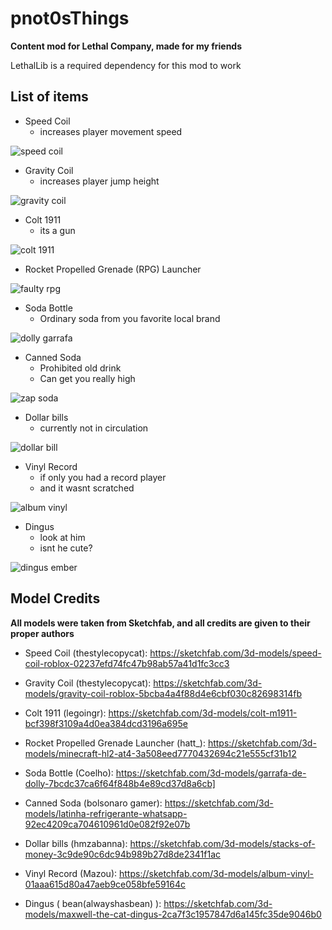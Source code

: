 # pnot0sThings
**Content mod for Lethal Company, made for my friends**

LethalLib is a required dependency for this mod to work

## List of items

* Speed Coil
  * increases player movement speed
  
![speed coil](https://github.com/user-attachments/assets/3aae0f96-226b-4165-a405-21a8f0c9ddd8)

* Gravity Coil
  * increases player jump height

![gravity coil](https://github.com/user-attachments/assets/eb2f36e0-78a5-4ca6-b7cd-f84ecbae776e)

* Colt 1911
  * its a gun

![colt 1911](https://github.com/user-attachments/assets/9e74f8c3-bc31-47da-ab4b-1a82988280cb)

* Rocket Propelled Grenade (RPG) Launcher

![faulty rpg](https://github.com/user-attachments/assets/42040f90-e54a-40bc-988a-d8f3c6b33168)

* Soda Bottle
  * Ordinary soda from you favorite local brand

![dolly garrafa](https://github.com/user-attachments/assets/757ec476-e085-4827-a3fe-6b05c6c63b75)

* Canned Soda
  * Prohibited old drink
  * Can get you really high

![zap soda](https://github.com/user-attachments/assets/4d7b233e-6d23-44e3-b33d-1624965ca061)

* Dollar bills
  * currently not in circulation

![dollar bill](https://github.com/user-attachments/assets/ff4c0a47-7f5d-4dc8-af1b-3fa380201e75)

* Vinyl Record
  * if only you had a record player
  * and it wasnt scratched

![album vinyl](https://github.com/user-attachments/assets/22e99d68-18e1-4822-b9e7-c243731c210a)

* Dingus
  * look at him
  * isnt he cute?

![dingus ember](https://github.com/user-attachments/assets/3b18dabe-6c75-4118-8112-b5be06af0fda)


## Model Credits
**All models were taken from Sketchfab, and all credits are given to their proper authors**

* Speed Coil (thestylecopycat): https://sketchfab.com/3d-models/speed-coil-roblox-02237efd74fc47b98ab57a41d1fc3cc3

* Gravity Coil (thestylecopycat): https://sketchfab.com/3d-models/gravity-coil-roblox-5bcba4a4f88d4e6cbf030c82698314fb

* Colt 1911 (legoingr): https://sketchfab.com/3d-models/colt-m1911-bcf398f3109a4d0ea384dcd3196a695e

* Rocket Propelled Grenade Launcher (hatt_): https://sketchfab.com/3d-models/minecraft-hl2-at4-3a508eed7770432694c21e555cf31b12

* Soda Bottle (Coelho): https://sketchfab.com/3d-models/garrafa-de-dolly-7bcdc37ca6f64f848b4e89cd37d8a6cb]

* Canned Soda (bolsonaro gamer): https://sketchfab.com/3d-models/latinha-refrigerante-whatsapp-92ec4209ca704610961d0e082f92e07b

* Dollar bills (hmzabanna): https://sketchfab.com/3d-models/stacks-of-money-3c9de90c6dc94b989b27d8de2341f1ac

* Vinyl Record (Mazou): https://sketchfab.com/3d-models/album-vinyl-01aaa615d80a47aeb9ce058bfe59164c

* Dingus ( bean(alwayshasbean) ): https://sketchfab.com/3d-models/maxwell-the-cat-dingus-2ca7f3c1957847d6a145fc35de9046b0





